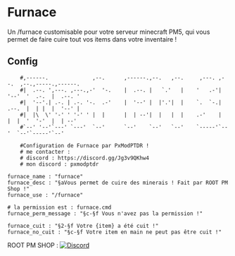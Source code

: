 # Furnace
Un /furnace customisable pour votre serveur minecraft PM5, qui vous permet de faire cuire tout vos items dans votre inventaire !

## Config

```
    #,------.              ,--.      ,------.,--.   ,--.     ,---. ,--.  ,--.,-----.,------.
    #|  .--. ',---. ,---.,-'  '-.    |  .--. |   `.'   |    '   .-'|  '--'  '  .-.  |  .--. '
    #|  '--'.| .-. | .-. '-.  .-'    |  '--' |  |'.'|  |    `.  `-.|  .--.  |  | |  |  '--' |
    #|  |\  \' '-' ' '-' ' |  |      |  | --'|  |   |  |    .-'    |  |  |  '  '-'  |  | --'
    #`--' '--'`---' `---'  `--'      `--'    `--'   `--'    `-----'`--'  `--'`-----'`--'
    
    #Configuration de Furnace par PxModPTDR !
    # me contacter :
    # discord : https://discord.gg/Jg3v9QKhw4
    # mon discord : pxmodptdr

furnace_name : "furnace"
furnace_desc : "§aVous permet de cuire des minerais ! Fait par ROOT PM Shop !"
furnace_use : "/furnace"

# la permission est : furnace.cmd
furnace_perm_message : "§c-§f Vous n'avez pas la permission !"

furnace_cuit : "§2-§f Votre {item} a été cuit !"
furnace_no_cuit : "§c-§f Votre item en main ne peut pas être cuit !"
```
ROOT PM SHOP :
[![Discord](https://img.shields.io/discord/1260916536718135328?label=Discord&logo=discord&color=blue)](https://discord.gg/Jg3v9QKhw4)
